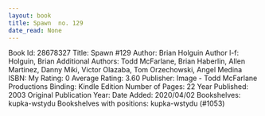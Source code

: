 ```yaml
---
layout: book
title: Spawn  no. 129
date_read: None
---
```


Book Id: 28678327
Title: Spawn #129
Author: Brian Holguin
Author l-f: Holguin, Brian
Additional Authors: Todd McFarlane, Brian Haberlin, Allen Martinez, Danny Miki, Victor Olazaba, Tom Orzechowski, Angel  Medina
ISBN: 
My Rating: 0
Average Rating: 3.60
Publisher: Image - Todd McFarlane Productions
Binding: Kindle Edition
Number of Pages: 22
Year Published: 2003
Original Publication Year: 
Date Added: 2020/04/02
Bookshelves: kupka-wstydu
Bookshelves with positions: kupka-wstydu (#1053)

